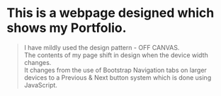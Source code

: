 # This is a webpage designed which shows my Portfolio.
> I have mildly used the design pattern - OFF CANVAS. \
> The contents of my page shift in design when the device width changes.\
> It changes from the use of Bootstrap Navigation tabs on larger devices to a Previous & Next button system which is done using JavaScript.
